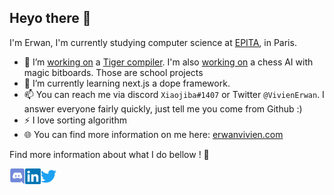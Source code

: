 ## Heyo there 🤙

I'm Erwan, I'm currently studying computer science at [EPITA](https://www.epita.fr/), in Paris.

- 🔭 I’m [working on](https://github.com/erwanvivien/EPITA2023_TigerCompiler) a [Tiger compiler](https://www.lrde.epita.fr/~tiger/tiger.split/Tiger-Language-Reference-Manual.html). I'm also [working on](https://github.com/erwanvivien/EPITA2023_Chess) a chess AI with magic bitboards. Those are school projects
- 🌱 I’m currently learning next.js a dope framework.
- 📫 You can reach me via discord `Xiaojiba#1407` or Twitter `@VivienErwan`. I answer everyone fairly quickly, just tell me you come from Github :)
- ⚡ I love sorting algorithm
- 🌐 You can find more information on me here: [erwanvivien.com](https://erwanvivien.com)

Find more information about what I do bellow ! :eyes:

<a href="https://discordapp.com/users/289145021922279425" target="_blank">
  <img align="left" alt="Erwan VIVIEN discord account" width="25px" src="assets/discord.svg" />
</a>
<a href="https://www.linkedin.com/in/erwan-vivien/" target="_blank">
  <img align="left" alt="Erwan VIVIEN linkedin profile" width="25px" src="assets/linkedin.svg" />
</a>
<a href="https://twitter.com/VivienErwan/" target="_blank">
  <img align="left" alt="Erwan VIVIEN Twitter profile" width="25px" src="assets/twitter.svg" />
</a>
